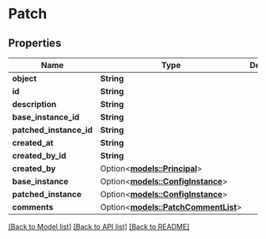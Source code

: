 # Patch

## Properties

Name | Type | Description | Notes
------------ | ------------- | ------------- | -------------
**object** | **String** |  | 
**id** | **String** |  | 
**description** | **String** |  | 
**base_instance_id** | **String** |  | 
**patched_instance_id** | **String** |  | 
**created_at** | **String** |  | 
**created_by_id** | **String** |  | 
**created_by** | Option<[**models::Principal**](Principal.md)> |  | 
**base_instance** | Option<[**models::ConfigInstance**](ConfigInstance.md)> |  | 
**patched_instance** | Option<[**models::ConfigInstance**](ConfigInstance.md)> |  | 
**comments** | Option<[**models::PatchCommentList**](PatchCommentList.md)> |  | 

[[Back to Model list]](../README.md#documentation-for-models) [[Back to API list]](../README.md#documentation-for-api-endpoints) [[Back to README]](../README.md)



